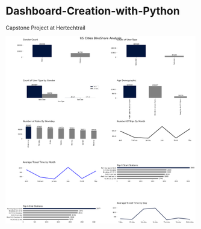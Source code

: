 # Dashboard-Creation-with-Python
Capstone Project at Hertechtrail

![Model](https://github.com/Ronke-Susan/Dashboard-Creation-with-Python/blob/main/new%20york_analysis.png)
